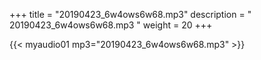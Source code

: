+++
title = "20190423_6w4ows6w68.mp3"
description = " 20190423_6w4ows6w68.mp3 "
weight = 20
+++

{{< myaudio01 mp3="20190423_6w4ows6w68.mp3" >}}

